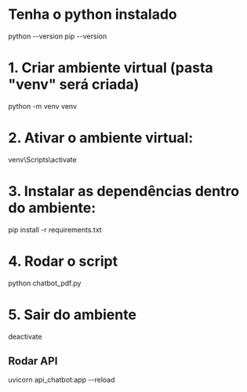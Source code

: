 # Tenha o python instalado
python --version
pip --version

# 1. Criar ambiente virtual (pasta "venv" será criada)
python -m venv venv

# 2. Ativar o ambiente virtual:
venv\Scripts\activate

# 3. Instalar as dependências dentro do ambiente:
pip install -r requirements.txt

# 4. Rodar o script
python chatbot_pdf.py

# 5. Sair do ambiente
deactivate

## Rodar API
uvicorn api_chatbot:app --reload